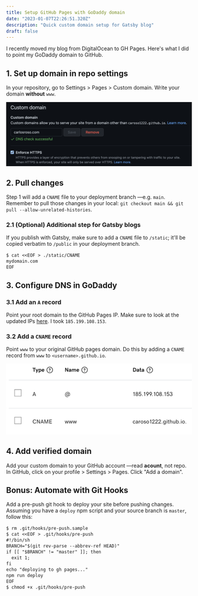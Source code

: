 ```yaml
---
title: Setup GitHub Pages with GoDaddy domain
date: "2023-01-07T22:26:51.320Z"
description: "Quick custom domain setup for Gatsby blog"
draft: false
---
```


I recently moved my blog from DigitalOcean to GH Pages. Here's what I did to point my GoDaddy domain to GitHub.

## 1. Set up domain in repo settings

In your repository, go to Settings > Pages > Custom domain. Write your domain **without** `www`. 

![github-screenshot](gh-domain.png)

## 2. Pull changes

Step 1 will add a `CNAME` file to your deployment branch —e.g. `main`. Remember to pull those changes in your local: `git checkout main && git pull --allow-unrelated-histories`.

### 2.1 (Optional) Additional step for Gatsby blogs

If you publish with Gatsby, make sure to add a `CNAME` file to `/static`; it'll be copied verbatim to `/public` in your deployment branch.

```
$ cat <<EOF > ./static/CNAME
mydomain.com
EOF
```

## 3. Configure DNS in GoDaddy

### 3.1 Add an `A` record

Point your root domain to the GitHub Pages IP. Make sure to look at the updated IPs [here](https://docs.github.com/en/pages/configuring-a-custom-domain-for-your-github-pages-site/managing-a-custom-domain-for-your-github-pages-site). I took `185.199.108.153`.

### 3.2 Add a `CNAME` record

Point `www` to your original GitHub pages domain. Do this by adding a `CNAME` record from `www` to `<username>.github.io`.

![godaddy-dns](godaddy-dns.png)

## 4. Add verified domain

Add your custom domain to your GitHub account —read **acount**, not repo. In GitHub, click on your profile > Settings > Pages. Click "Add a domain".

<div class="divider"> </div>

## Bonus: Automate with Git Hooks

Add a pre-push git hook to deploy your site before pushing changes. Assuming you have a `deploy` npm script and your source branch is `master`, follow this:

```
$ rm .git/hooks/pre-push.sample
$ cat <<EOF > .git/hooks/pre-push
#!/bin/sh
BRANCH="$(git rev-parse --abbrev-ref HEAD)"
if [[ "$BRANCH" != "master" ]]; then
  exit 1;
fi
echo "deploying to gh pages..."
npm run deploy
EOF
$ chmod +x .git/hooks/pre-push
```

